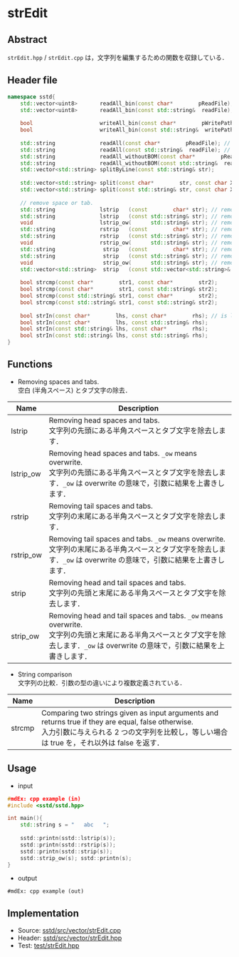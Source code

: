 # strEdit
## Abstract
```strEdit.hpp``` / ```strEdit.cpp``` は，文字列を編集するための関数を収録している．

## Header file
```c++
namespace sstd{
    std::vector<uint8>       readAll_bin(const char*        pReadFile); // read all of the file as a binary
    std::vector<uint8>       readAll_bin(const std::string&  readFile); // read all of the file as a binary
    
    bool                     writeAll_bin(const char*        pWritePath, std::vector<uint8>& rhs);
    bool                     writeAll_bin(const std::string&  writePath, std::vector<uint8>& rhs);
    
    std::string              readAll(const char*        pReadFile); // readAll_str()
    std::string              readAll(const std::string&  readFile); // readAll_str()
    std::string              readAll_withoutBOM(const char*        pReadFile);
    std::string              readAll_withoutBOM(const std::string&  readFile);
    std::vector<std::string> splitByLine(const std::string& str);
    
    std::vector<std::string> split(const char*        str, const char X);
    std::vector<std::string> split(const std::string& str, const char X);
    
    // remove space or tab.
    std::string              lstrip   (const        char* str); // removing head spaces
    std::string              lstrip   (const std::string& str); // removing head spaces
    void                     lstrip_ow(      std::string& str); // removing head spaces. ow: overwrite
    std::string              rstrip   (const        char* str); // removing tail spaces
    std::string              rstrip   (const std::string& str); // removing tail spaces
    void                     rstrip_ow(      std::string& str); // removing tail spaces. ow: overwrite
    std::string               strip   (const        char* str); // removing head and tail tab and spaces
    std::string               strip   (const std::string& str); // removing head and tail tab and spaces
    void                      strip_ow(      std::string& str); // removing head and tail tab and spaces. ow: overwrite
    std::vector<std::string>  strip   (const std::vector<std::string>& vec); // -> strip(str) // removing head and tail spaces
    
    bool strcmp(const char*        str1, const char*        str2);
    bool strcmp(const char*        str1, const std::string& str2);
    bool strcmp(const std::string& str1, const char*        str2);
    bool strcmp(const std::string& str1, const std::string& str2);
    
    bool strIn(const char*        lhs, const char*        rhs); // is lhs in rhs ? (is rhs include lhs ?)
    bool strIn(const char*        lhs, const std::string& rhs);
    bool strIn(const std::string& lhs, const char*        rhs);
    bool strIn(const std::string& lhs, const std::string& rhs);
}
```

## Functions
- Removing spaces and tabs.  
  空白 (半角スペース) とタブ文字の除去．

| Name | Description |
| --- | --- |
| lstrip    | Removing head spaces and tabs.<br/>文字列の先頭にある半角スペースとタブ文字を除去します． |
| lstrip_ow | Removing head spaces and tabs. ```_ow``` means overwrite.<br/>文字列の先頭にある半角スペースとタブ文字を除去します．```_ow``` は overwrite の意味で，引数に結果を上書きします． |
| rstrip    | Removing tail spaces and tabs.<br/>文字列の末尾にある半角スペースとタブ文字を除去します． |
| rstrip_ow | Removing tail spaces and tabs. ```_ow``` means overwrite.<br/>文字列の末尾にある半角スペースとタブ文字を除去します．```_ow``` は overwrite の意味で，引数に結果を上書きします． |
| strip     | Removing head and tail spaces and tabs.<br/>文字列の先頭と末尾にある半角スペースとタブ文字を除去します． |
| strip_ow  | Removing head and tail spaces and tabs. ```_ow``` means overwrite.<br/>文字列の先頭と末尾にある半角スペースとタブ文字を除去します．```_ow``` は overwrite の意味で，引数に結果を上書きします． |

- String comparison  
  文字列の比較．引数の型の違いにより複数定義されている．

| Name | Description |
| --- | --- |
| strcmp | Comparing two strings given as input arguments and returns true if they are equal, false otherwise.<br/>入力引数に与えられる 2 つの文字列を比較し，等しい場合は true を，それ以外は false を返す． |

## Usage
- input
```cpp
#mdEx: cpp example (in)
#include <sstd/sstd.hpp>

int main(){
    std::string s = "   abc   ";
    
    sstd::printn(sstd::lstrip(s));
    sstd::printn(sstd::rstrip(s));
    sstd::printn(sstd::strip(s));
    sstd::strip_ow(s); sstd::printn(s);
}
```
- output  
```
#mdEx: cpp example (out)
```

## Implementation
- Source: [sstd/src/vector/strEdit.cpp](https://github.com/admiswalker/SubStandardLibrary-SSTD-/blob/master/sstd/src/strEdit.cpp)
- Header: [sstd/src/vector/strEdit.hpp](https://github.com/admiswalker/SubStandardLibrary-SSTD-/blob/master/sstd/src/strEdit.hpp)
- Test: [test/strEdit.hpp](https://github.com/admiswalker/SubStandardLibrary-SSTD-/blob/master/test/strEdit.hpp)

